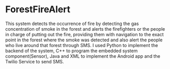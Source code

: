 # ForestFireAlert
This system detects the occurrence of fire by detecting the gas concentration of smoke in the forest and alerts the firefighters or the people in charge of putting out the fire, providing them with navigation to the exact point in the forest where the smoke was detected and also alert the people who live around that forest through SMS. I used Python to implement the backend of the system, C++ to program the embedded system component(Sensor), Java and XML to implement the Android app and the Twilio Service to send SMS.
